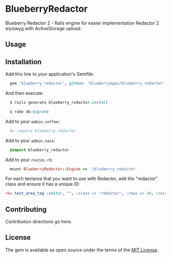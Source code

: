 # BlueberryRedactor
Blueberry Redactor 2 - Rails engine for easier implementation Redactor 2 wysiwyg with ActiveStorage upload.

## Usage

## Installation
Add this line to your application's Gemfile:

```ruby
  gem 'blueberry_redactor', github: 'blueberryapps/blueberry_redactor'
```

And then execute:

```ruby
  $ rails generate blueberry_redactor:install
```

```ruby
  $ rake db:migrate
```

Add to your `admin.coffee`:

```coffee
  #= require blueberry_redactor
```

Add to your `admin.sass`:

```sass
  @import blueberry_redactor
```

Add to your `routes.rb`:

```ruby
  mount BlueberryRedactor::Engine => '/blueberry_redactor'
```

For each textarea that you want to use with Redactor,
add the "redactor" class and ensure it has a unique ID:

```html.erb
<%= text_area_tag :editor, "", :class => "redactor", :rows => 40, :cols => 120 %>
```

## Contributing
Contribution directions go here.

## License
The gem is available as open source under the terms of the [MIT License](http://opensource.org/licenses/MIT).
